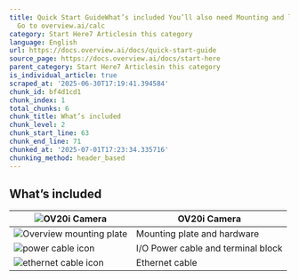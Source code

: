 ```yaml
---
title: Quick Start GuideWhat’s included You’ll also need Mounting and lens selection
  Go to overview.ai/calc
category: Start Here7 Articlesin this category
language: English
url: https://docs.overview.ai/docs/quick-start-guide
source_page: https://docs.overview.ai/docs/start-here
parent_category: Start Here7 Articlesin this category
is_individual_article: true
scraped_at: '2025-06-30T17:19:41.394584'
chunk_id: bf4d1cd1
chunk_index: 1
total_chunks: 6
chunk_title: What’s included
chunk_level: 2
chunk_start_line: 63
chunk_end_line: 71
chunked_at: '2025-07-01T17:23:34.335716'
chunking_method: header_based
---
```


## What’s included

![OV20i Camera](https://cdn.document360.io/863daf20-40fe-49e9-9c91-e3c6cfba55d1/Images/Documentation/OV20i%20Camera.png)| OV20i Camera  
---|---  
![Overview mounting plate](https://cdn.document360.io/863daf20-40fe-49e9-9c91-e3c6cfba55d1/Images/Documentation/Overview%20mounting%20plate.png)| Mounting plate and hardware  
![power cable icon](https://cdn.document360.io/863daf20-40fe-49e9-9c91-e3c6cfba55d1/Images/Documentation/power%20cable%20icon.png)| I/O Power cable and terminal block  
![ethernet cable icon](https://cdn.document360.io/863daf20-40fe-49e9-9c91-e3c6cfba55d1/Images/Documentation/ethernet%20cable%20icon.png)| Ethernet cable  
  